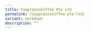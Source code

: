 ```yaml
---
title: CowpressoCoffee Pte Ltd
permalink: /cowpressocoffee-pte-ltd/
variant: markdown
description: ""
---
```

